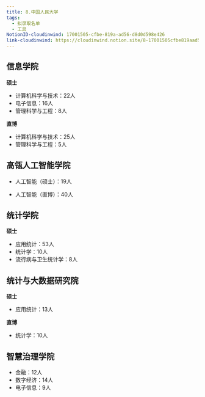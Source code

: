 ```yaml
---
title: 8.中国人民大学
tags:
  - 拟录取名单
  - 工具
NotionID-cloudinwind: 17001505-cfbe-819a-ad56-d8d0d598e426
link-cloudinwind: https://cloudinwind.notion.site/8-17001505cfbe819aad56d8d0d598e426
---
```



## 信息学院

**硕士**

- 计算机科学与技术：22人
- 电子信息：16人
- 管理科学与工程：8人

**直博**

- 计算机科学与技术：25人
- 管理科学与工程：5人

## 高瓴人工智能学院



- 人工智能（硕士）：19人

- 人工智能（直博）：40人

## 统计学院

**硕士**

- 应用统计：53人
- 统计学：10人
- 流行病与卫生统计学：8人

## 统计与大数据研究院

**硕士**

- 应用统计：13人

**直博**

- 统计学：10人

## 智慧治理学院

- 金融：12人
- 数字经济：14人
- 电子信息：9人

